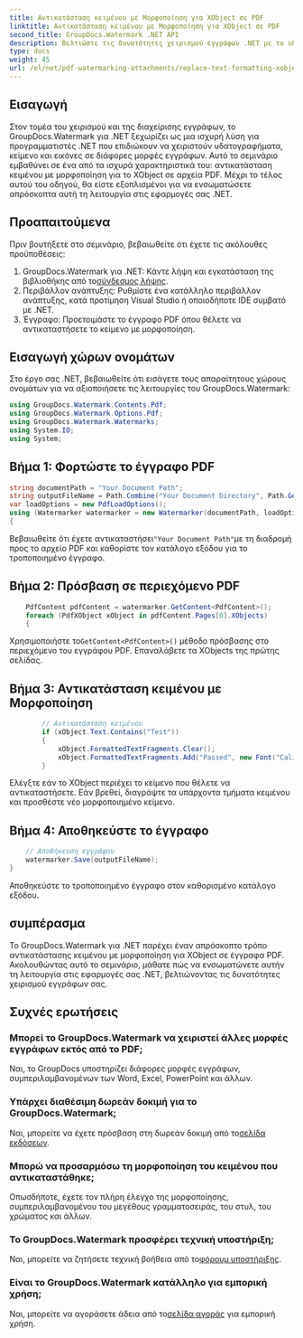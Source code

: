 ```yaml
---
title: Αντικατάσταση κειμένου με Μορφοποίηση για XObject σε PDF
linktitle: Αντικατάσταση κειμένου με Μορφοποίηση για XObject σε PDF
second_title: GroupDocs.Watermark .NET API
description: Βελτιώστε τις δυνατότητες χειρισμού εγγράφων .NET με το υδατογράφημα GroupDocs για .NET. Μάθετε πώς να αντικαθιστάτε το κείμενο με μορφοποίηση σε αρχεία PDF χωρίς κόπο.
type: docs
weight: 45
url: /el/net/pdf-watermarking-attachments/replace-text-formatting-xobject-pdf/
---
```

## Εισαγωγή
Στον τομέα του χειρισμού και της διαχείρισης εγγράφων, το GroupDocs.Watermark για .NET ξεχωρίζει ως μια ισχυρή λύση για προγραμματιστές .NET που επιδιώκουν να χειριστούν υδατογραφήματα, κείμενο και εικόνες σε διάφορες μορφές εγγράφων. Αυτό το σεμινάριο εμβαθύνει σε ένα από τα ισχυρά χαρακτηριστικά του: αντικατάσταση κειμένου με μορφοποίηση για το XObject σε αρχεία PDF. Μέχρι το τέλος αυτού του οδηγού, θα είστε εξοπλισμένοι για να ενσωματώσετε απρόσκοπτα αυτή τη λειτουργία στις εφαρμογές σας .NET.
## Προαπαιτούμενα
Πριν βουτήξετε στο σεμινάριο, βεβαιωθείτε ότι έχετε τις ακόλουθες προϋποθέσεις:
1.  GroupDocs.Watermark για .NET: Κάντε λήψη και εγκατάσταση της βιβλιοθήκης από το[σύνδεσμος λήψης](https://releases.groupdocs.com/Watermark/net/).
2. Περιβάλλον ανάπτυξης: Ρυθμίστε ένα κατάλληλο περιβάλλον ανάπτυξης, κατά προτίμηση Visual Studio ή οποιοδήποτε IDE συμβατό με .NET.
3. Έγγραφο: Προετοιμάστε το έγγραφο PDF όπου θέλετε να αντικαταστήσετε το κείμενο με μορφοποίηση.

## Εισαγωγή χώρων ονομάτων
Στο έργο σας .NET, βεβαιωθείτε ότι εισάγετε τους απαραίτητους χώρους ονομάτων για να αξιοποιήσετε τις λειτουργίες του GroupDocs.Watermark:
```csharp
using GroupDocs.Watermark.Contents.Pdf;
using GroupDocs.Watermark.Options.Pdf;
using GroupDocs.Watermark.Watermarks;
using System.IO;
using System;
```
## Βήμα 1: Φορτώστε το έγγραφο PDF
```csharp
string documentPath = "Your Document Path";
string outputFileName = Path.Combine("Your Document Directory", Path.GetFileName(documentPath));
var loadOptions = new PdfLoadOptions();
using (Watermarker watermarker = new Watermarker(documentPath, loadOptions))
{
```
 Βεβαιωθείτε ότι έχετε αντικαταστήσει`"Your Document Path"`με τη διαδρομή προς το αρχείο PDF και καθορίστε τον κατάλογο εξόδου για το τροποποιημένο έγγραφο.
## Βήμα 2: Πρόσβαση σε περιεχόμενο PDF
```csharp
    PdfContent pdfContent = watermarker.GetContent<PdfContent>();
    foreach (PdfXObject xObject in pdfContent.Pages[0].XObjects)
    {
```
 Χρησιμοποιήστε το`GetContent<PdfContent>()` μέθοδο πρόσβασης στο περιεχόμενο του εγγράφου PDF. Επαναλάβετε τα XObjects της πρώτης σελίδας.
## Βήμα 3: Αντικατάσταση κειμένου με Μορφοποίηση
```csharp
        // Αντικατάσταση κειμένου
        if (xObject.Text.Contains("Test"))
        {
            xObject.FormattedTextFragments.Clear();
            xObject.FormattedTextFragments.Add("Passed", new Font("Calibri", 19, FontStyle.Bold), Color.Red, Color.Aqua);
        }
```
Ελέγξτε εάν το XObject περιέχει το κείμενο που θέλετε να αντικαταστήσετε. Εάν βρεθεί, διαγράψτε τα υπάρχοντα τμήματα κειμένου και προσθέστε νέο μορφοποιημένο κείμενο.
## Βήμα 4: Αποθηκεύστε το έγγραφο
```csharp
    // Αποθήκευση εγγράφου
    watermarker.Save(outputFileName);
}
```
Αποθηκεύστε το τροποποιημένο έγγραφο στον καθορισμένο κατάλογο εξόδου.

## συμπέρασμα
Το GroupDocs.Watermark για .NET παρέχει έναν απρόσκοπτο τρόπο αντικατάστασης κειμένου με μορφοποίηση για XObject σε έγγραφα PDF. Ακολουθώντας αυτό το σεμινάριο, μάθατε πώς να ενσωματώνετε αυτήν τη λειτουργία στις εφαρμογές σας .NET, βελτιώνοντας τις δυνατότητες χειρισμού εγγράφων σας.
## Συχνές ερωτήσεις
### Μπορεί το GroupDocs.Watermark να χειριστεί άλλες μορφές εγγράφων εκτός από το PDF;
Ναι, το GroupDocs υποστηρίζει διάφορες μορφές εγγράφων, συμπεριλαμβανομένων των Word, Excel, PowerPoint και άλλων.
### Υπάρχει διαθέσιμη δωρεάν δοκιμή για το GroupDocs.Watermark;
 Ναι, μπορείτε να έχετε πρόσβαση στη δωρεάν δοκιμή από το[σελίδα εκδόσεων](https://releases.groupdocs.com/).
### Μπορώ να προσαρμόσω τη μορφοποίηση του κειμένου που αντικαταστάθηκε;
Οπωσδήποτε, έχετε τον πλήρη έλεγχο της μορφοποίησης, συμπεριλαμβανομένου του μεγέθους γραμματοσειράς, του στυλ, του χρώματος και άλλων.
### Το GroupDocs.Watermark προσφέρει τεχνική υποστήριξη;
 Ναι, μπορείτε να ζητήσετε τεχνική βοήθεια από το[φόρουμ υποστήριξης](https://forum.groupdocs.com/c/watermark/19).
### Είναι το GroupDocs.Watermark κατάλληλο για εμπορική χρήση;
 Ναι, μπορείτε να αγοράσετε άδεια από το[σελίδα αγοράς](https://purchase.groupdocs.com/buy) για εμπορική χρήση.
